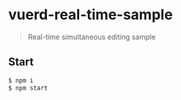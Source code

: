 # vuerd-real-time-sample

> Real-time simultaneous editing sample

## Start

```bash
$ npm i
$ npm start
```
